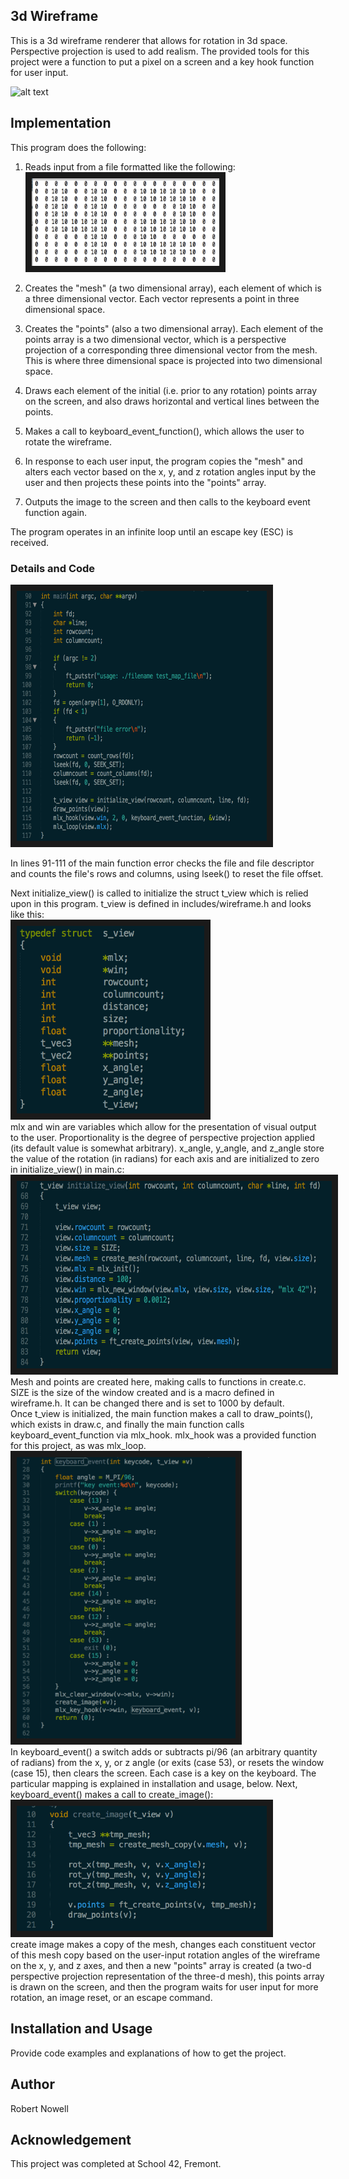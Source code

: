 ## 3d Wireframe

This is a 3d wireframe renderer that allows for rotation in 3d space. Perspective projection is used to add realism. The provided tools for this project were a function to put a pixel on a screen and a key hook function for user input.  
  
![alt text](https://github.com/robertnowell/3d_wireframe/blob/master/images/giphy.gif "42fdf")

## Implementation

This program does the following:  

1. Reads input from a file formatted like the following:  
<img src="https://github.com/robertnowell/3d_wireframe/blob/master/images/42.png" 
alt="fdf" width="300" height="140" border="10"/>

2. Creates the "mesh" (a two dimensional array), each element of which is a three dimensional vector. Each vector represents a point in three dimensional space.
3. Creates the "points" (also a two dimensional array). Each element of the points array is a two dimensional vector, which is a perspective projection of a corresponding three dimensional vector from the mesh. This is where three dimensional space is projected into two dimensional space.  
4. Draws each element of the initial (i.e. prior to any rotation) points array on the screen, and also draws horizontal and vertical lines between the points.  
5. Makes a call to keyboard_event_function(), which allows the user to rotate the wireframe.  
6. In response to each user input, the program copies the "mesh" and alters each vector based on the x, y, and z rotation angles input by the user and then projects these points into the "points" array.
7. Outputs the image to the screen and then calls to the keyboard event function again.

The program operates in an infinite loop until an escape key (ESC) is received.  

### Details and Code

<img src="https://github.com/robertnowell/3d_wireframe/blob/master/images/main2.png" 
alt="main" width="400" height="400" border="10"/>

In lines 91-111 of the main function error checks the file and file descriptor and counts the file's rows and columns, using lseek() to reset the file offset.  
  
Next initialize_view() is called to initialize the struct t_view which is relied upon in this program. t_view is defined in includes/wireframe.h and looks like this:  
<img src="https://github.com/robertnowell/3d_wireframe/blob/master/images/t_view.png" 
alt="t_view" width="300" height="300" border="10"/>  
mlx and win are variables which allow for the presentation of visual output to the user. Proportionality is the degree of perspective projection applied (its default value is somewhat arbitrary). x_angle, y_angle, and z_angle store the value of the rotation (in radians) for each axis and are initialized to zero in initialize_view() in main.c:  
<img src="https://github.com/robertnowell/3d_wireframe/blob/master/images/initialize_view.png" 
alt="initialize_view" width="550" height="300" border="10"/>  
Mesh and points are created here, making calls to functions in create.c. SIZE is the size of the window created and is a macro defined in wireframe.h. It can be changed there and is set to 1000 by default.  
Once t_view is initialized, the main function makes a call to draw_points(), which exists in draw.c, and finally the main function calls keyboard_event_function via mlx_hook. mlx_hook was a provided function for this project, as was mlx_loop.   
<img src="https://github.com/robertnowell/3d_wireframe/blob/master/images/keyboard_event.png" 
alt="keyboard_event" width="350" height="450" border="10"/>  
In keyboard_event() a switch adds or subtracts pi/96 (an arbitrary quantity of radians) from the x, y, or z angle (or exits (case 53), or resets the window (case 15), then clears the screen. Each case is a key on the keyboard. The particular mapping is explained in installation and usage, below. Next, keyboard_event() makes a call to create_image():  
<img src="https://github.com/robertnowell/3d_wireframe/blob/master/images/create_image.png" 
alt="keyboard_event" width="400" height="200" border="10"/>  
create image makes a copy of the mesh, changes each constituent vector of this mesh copy based on the user-input rotation angles of the wireframe on the x, y, and z axes, and then a new "points" array is created (a two-d perspective projection representation of the three-d mesh), this points array is drawn on the screen, and then the program waits for user input for more rotation, an image reset, or an escape command.  

## Installation and Usage

Provide code examples and explanations of how to get the project.

## Author

Robert Nowell

## Acknowledgement

This project was completed at School 42, Fremont.
